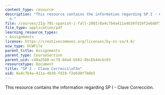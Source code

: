 ```yaml
---
content_type: resource
description: "This resource contains the information regarding SP I - Clave Correcci\xF3\
  n."
file: /courses/21g-701-spanish-i-fall-2003/8a4c7b4a411a4b38fd19f2e6d8f7b8b5_MIT21G_701F03_corrkey.pdf
file_type: application/pdf
learning_resource_types:
- Assignments
license: https://creativecommons.org/licenses/by-nc-sa/4.0/
ocw_type: OCWFile
parent_title: Assignments
parent_type: CourseSection
parent_uid: c40a25b0-ec79-84a4-b582-8bc6544c6c93
resourcetype: Document
title: "SP I - Clave Correcci\xF3n"
uid: 8a4c7b4a-411a-4b38-fd19-f2e6d8f7b8b5
---
```

This resource contains the information regarding SP I - Clave Corrección.